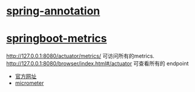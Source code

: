 

# [spring-annotation](./spring-annotation)


# [springboot-metrics](./springboot-metrics)

http://127.0.0.1:8080/actuator/metrics/ 可访问所有的metrics.
http://127.0.0.1:8080/browser/index.html#/actuator 可查看所有的 endpoint
- [官方网址](https://docs.spring.io/spring-boot/docs/current/reference/html/production-ready-features.html#production-ready-metrics)
- [micrometer](http://micrometer.io/docs)

